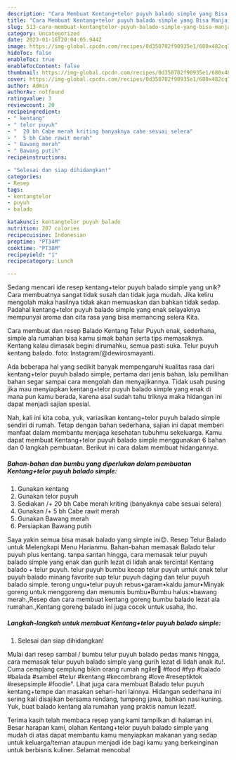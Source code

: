 ```yaml
---
description: "Cara Membuat Kentang+telor puyuh balado simple yang Bisa Manjain Lidah"
title: "Cara Membuat Kentang+telor puyuh balado simple yang Bisa Manjain Lidah"
slug: 513-cara-membuat-kentangtelor-puyuh-balado-simple-yang-bisa-manjain-lidah
category: Uncategorized
date: 2023-01-16T20:04:05.944Z
image: https://img-global.cpcdn.com/recipes/0d350702f90935e1/680x482cq70/kentangtelor-puyuh-balado-simple-foto-resep-utama.jpg
hideToc: false
enableToc: true
enableTocContent: false
thumbnail: https://img-global.cpcdn.com/recipes/0d350702f90935e1/680x482cq70/kentangtelor-puyuh-balado-simple-foto-resep-utama.jpg
cover: https://img-global.cpcdn.com/recipes/0d350702f90935e1/680x482cq70/kentangtelor-puyuh-balado-simple-foto-resep-utama.jpg
author: Admin
authorAv: notfound
ratingvalue: 3
reviewcount: 20
recipeingredient:
- " kentang"
- " telor puyuh"
- "  20 bh Cabe merah kriting banyaknya cabe sesuai selera"
- "  5 bh Cabe rawit merah"
- " Bawang merah"
- " Bawang putih"
recipeinstructions:

- "Selesai dan siap dihidangkan!"
categories:
- Resep
tags:
- kentangtelor
- puyuh
- balado

katakunci: kentangtelor puyuh balado 
nutrition: 207 calories
recipecuisine: Indonesian
preptime: "PT34M"
cooktime: "PT38M"
recipeyield: "1"
recipecategory: Lunch

---
```





Sedang mencari ide resep kentang+telor puyuh balado simple yang unik? Cara membuatnya sangat tidak susah dan tidak juga mudah. Jika keliru mengolah maka hasilnya tidak akan memuaskan dan bahkan tidak sedap. Padahal kentang+telor puyuh balado simple yang enak selayaknya mempunyai aroma dan cita rasa yang bisa memancing selera Kita.





Cara membuat dan resep Balado Kentang Telur Puyuh enak, sederhana, simple ala rumahan bisa kamu simak bahan serta tips memasaknya. Kentang kalau dimasak begini dirumahku, semua pasti suka. Telur puyuh kentang balado. foto: Instagram/@dewirosmayanti.

Ada beberapa hal yang sedikit banyak mempengaruhi kualitas rasa dari kentang+telor puyuh balado simple, pertama dari jenis bahan, lalu pemilihan bahan segar sampai cara mengolah dan menyajikannya. Tidak usah pusing jika mau menyiapkan kentang+telor puyuh balado simple yang enak di mana pun kamu berada, karena asal sudah tahu triknya maka hidangan ini dapat menjadi sajian spesial.






Nah, kali ini kita coba, yuk, variasikan kentang+telor puyuh balado simple sendiri di rumah. Tetap dengan bahan sederhana, sajian ini dapat memberi manfaat dalam membantu menjaga kesehatan tubuhmu sekeluarga. Kamu dapat membuat Kentang+telor puyuh balado simple menggunakan 6 bahan dan 0 langkah pembuatan. Berikut ini cara dalam membuat hidangannya.

<!--inarticleads1-->

##### Bahan-bahan dan bumbu yang diperlukan dalam pembuatan Kentang+telor puyuh balado simple:

1. Gunakan  kentang
1. Gunakan  telor puyuh
1. Sediakan  /+ 20 bh Cabe merah kriting (banyaknya cabe sesuai selera)
1. Gunakan  /+ 5 bh Cabe rawit merah
1. Gunakan  Bawang merah
1. Persiapkan  Bawang putih


Saya yakin semua bisa masak balado yang simple ini😊. Resep Telur Balado untuk Melengkapi Menu Harianmu. Bahan-bahan memasak Balado telur puyuh plus kentang. tanpa santan hingga, cara memasak telur puyuh balado simple yang enak dan gurih lezat di lidah anak tercinta! Kentang balado + telur puyuh. telur puyuh bumbu kecap telur puyuh untuk anak telur puyuh balado minang favorite sup telur puyuh daging dan telur puyuh balado simple. terong ungu•telur puyuh rebus•garam•kaldu jamur•Minyak goreng untuk menggoreng dan menumis bumbu•Bumbu halus:•bawang merah.,Resep dan cara membuat kentang goreng bumbu balado lezat ala rumahan.,Kentang goreng balado ini juga cocok untuk usaha, lho. 

<!--inarticleads2-->

##### Langkah-langkah untuk membuat Kentang+telor puyuh balado simple:


1. Selesai dan siap dihidangkan!

Mulai dari resep sambal / bumbu telur puyuh balado pedas manis hingga, cara memasak telur puyuh balado simple yang gurih lezat di lidah anak itu!. Cuma cemplang cemplung bikin orang rumah ngiler🤤 #food #fyp #balado #balada #sambel #telur #kentang #kecombrang #love #reseptiktok #resepsimple #foodie&#34;. Lihat juga cara membuat Balado telur puyuh kentang+tempe dan masakan sehari-hari lainnya. Hidangan sederhana ini sering kali disajikan bersama rendang, tumpeng jawa, bahkan nasi kuning. Yuk, buat balado kentang ala rumahan yang praktis namun lezat!. 

Terima kasih telah membaca resep yang kami tampilkan di halaman ini. Besar harapan kami, olahan Kentang+telor puyuh balado simple yang mudah di atas dapat membantu kamu menyiapkan makanan yang sedap untuk keluarga/teman ataupun menjadi ide bagi kamu yang berkeinginan untuk berbisnis kuliner. Selamat mencoba!
